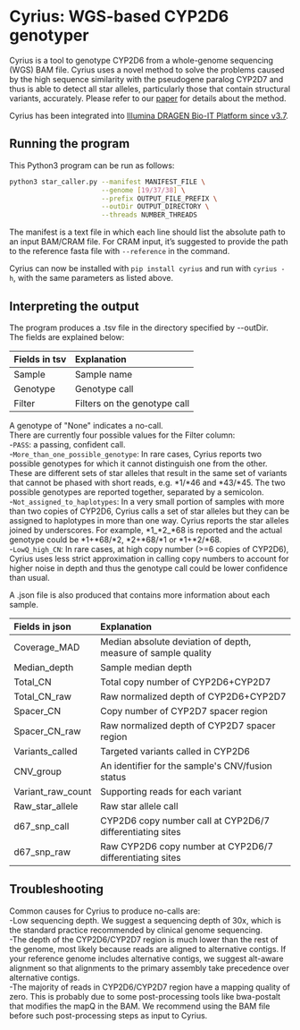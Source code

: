# Cyrius: WGS-based CYP2D6 genotyper
Cyrius is a tool to genotype CYP2D6 from a whole-genome sequencing (WGS) BAM file. Cyrius uses a novel method to solve the problems caused by the high sequence similarity with the pseudogene paralog CYP2D7 and thus is able to detect all star alleles, particularly those that contain structural variants, accurately. Please refer to our [paper](https://www.nature.com/articles/s41397-020-00205-5) for details about the method.   

Cyrius has been integrated into [Illumina DRAGEN Bio-IT Platform since v3.7](https://support.illumina.com/content/dam/illumina-support/help/Illumina_DRAGEN_Bio_IT_Platform_v3_7_1000000141465/Content/SW/Informatics/Dragen/CYP2D6_Caller_fDG.htm).

## Running the program

This Python3 program can be run as follows:
```bash
python3 star_caller.py --manifest MANIFEST_FILE \
                       --genome [19/37/38] \
                       --prefix OUTPUT_FILE_PREFIX \
                       --outDir OUTPUT_DIRECTORY \
                       --threads NUMBER_THREADS
```
The manifest is a text file in which each line should list the absolute path to an input BAM/CRAM file.
For CRAM input, it’s suggested to provide the path to the reference fasta file with `--reference` in the command.  

Cyrius can now be installed with `pip install cyrius` and run with `cyrius -h`, with the same parameters as listed above.

## Interpreting the output  

The program produces a .tsv file in the directory specified by --outDir.  
The fields are explained below:  

| Fields in tsv     | Explanation                                                    |
|:------------------|:---------------------------------------------------------------|
| Sample            | Sample name                                                    |
| Genotype          | Genotype call                                                  |   
| Filter            | Filters on the genotype call                                   |   

A genotype of "None" indicates a no-call.  
There are currently four possible values for the Filter column:  
-`PASS`: a passing, confident call.   
-`More_than_one_possible_genotype`: In rare cases, Cyrius reports two possible genotypes for which it cannot distinguish one from the other. These are different sets of star alleles that result in the same set of variants that cannot be phased with short reads, e.g. \*1/\*46 and \*43/\*45. The two possible genotypes are reported together, separated by a semicolon.   
-`Not_assigned_to_haplotypes`: In a very small portion of samples with more than two copies of CYP2D6, Cyrius calls a set of star alleles but they can be assigned to haplotypes in more than one way. Cyrius reports the star alleles joined by underscores. For example, \*1_\*2_\*68 is reported and the actual genotype could be \*1+\*68/\*2, \*2+\*68/\*1 or \*1+\*2/\*68.  
-`LowQ_high_CN`: In rare cases, at high copy number (>=6 copies of CYP2D6), Cyrius uses less strict approximation in calling copy numbers to account for higher noise in depth and thus the genotype call could be lower confidence than usual.     
  
A .json file is also produced that contains more information about each sample.  
  
| Fields in json    | Explanation                                                    |
|:------------------|:---------------------------------------------------------------|
| Coverage_MAD      | Median absolute deviation of depth, measure of sample quality  |
| Median_depth      | Sample median depth                                            |
| Total_CN          | Total copy number of CYP2D6+CYP2D7                             |
| Total_CN_raw      | Raw normalized depth of CYP2D6+CYP2D7                          |
| Spacer_CN         | Copy number of CYP2D7 spacer region                            |
| Spacer_CN_raw     | Raw normalized depth of CYP2D7 spacer region                   |
| Variants_called   | Targeted variants called in CYP2D6                             |
| CNV_group         | An identifier for the sample's CNV/fusion status               |
| Variant_raw_count | Supporting reads for each variant                              |
| Raw_star_allele   | Raw star allele call                                           |
| d67_snp_call      | CYP2D6 copy number call at CYP2D6/7 differentiating sites      |
| d67_snp_raw       | Raw CYP2D6 copy number at CYP2D6/7 differentiating sites       |

## Troubleshooting  

Common causes for Cyrius to produce no-calls are:  
-Low sequencing depth. We suggest a sequencing depth of 30x, which is the standard practice recommended by clinical genome sequencing.  
-The depth of the CYP2D6/CYP2D7 region is much lower than the rest of the genome, most likely because reads are aligned to alternative contigs. If your reference genome includes alternative contigs, we suggest alt-aware alignment so that alignments to the primary assembly take precedence over alternative contigs.  
-The majority of reads in CYP2D6/CYP2D7 region have a mapping quality of zero. This is probably due to some post-processing tools like bwa-postalt that modifies the mapQ in the BAM. We recommend using the BAM file before such post-processing steps as input to Cyrius.  
